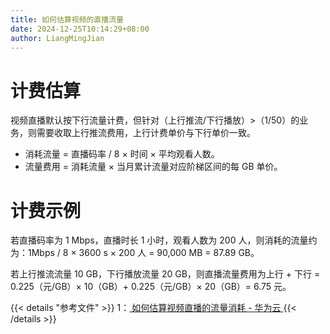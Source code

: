 ```yaml
---
title: 如何估算视频的直播流量
date: 2024-12-25T10:14:29+08:00
author: LiangMingJian
---
```


# 计费估算

视频直播默认按下行流量计费，但针对（上行推流/下行播放）>（1/50）的业务，则需要收取上行推流费用，上行计费单价与下行单价一致。

- 消耗流量 = 直播码率 / 8 × 时间 × 平均观看人数。
- 流量费用 = 消耗流量 × 当月累计流量对应阶梯区间的每 GB 单价。

# 计费示例

若直播码率为 1 Mbps，直播时长 1 小时，观看人数为 200 人，则消耗的流量约为：1Mbps / 8 × 3600 s × 200 人 = 90,000 MB  = 87.89 GB。

若上行推流流量 10 GB，下行播放流量 20 GB，则直播流量费用为上行 + 下行 = 0.225（元/GB）× 10（GB）+ 0.225（元/GB）× 20（GB）= 6.75 元。

{{< details "参考文件" >}} 
1：[ 如何估算视频直播的流量消耗 - 华为云 ](https://support.huaweicloud.com/live_faq/live_08_0106.html)
{{< /details >}}
